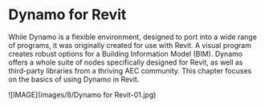 # Dynamo for Revit

While Dynamo is a flexible environment, designed to port into a wide range of programs, it was originally created for use with Revit.  A visual program creates robust options for a Building Information Model (BIM).  Dynamo offers a whole suite of nodes specifically designed for Revit, as well as third-party libraries from a thriving AEC community.  This chapter focuses on the basics of using Dynamo in Revit.

![IMAGE](images/8/Dynamo for Revit-01.jpg)
